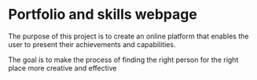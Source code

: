 # Portfolio and skills webpage


The purpose of this project is to create an online platform that enables the user to present their achievements and capabilities.

The goal is to make the process of finding the right person for the right place more creative and effective

